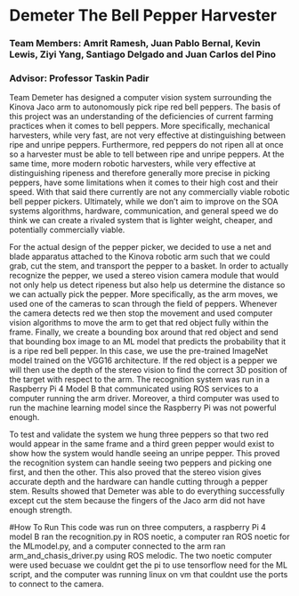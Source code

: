 # Demeter The Bell Pepper Harvester
### Team Members: Amrit Ramesh, Juan Pablo Bernal, Kevin Lewis, Ziyi Yang, Santiago Delgado and Juan Carlos del Pino
 
### Advisor: Professor Taskin Padir

Team Demeter has designed a computer vision system surrounding the Kinova Jaco arm to autonomously pick ripe red bell peppers. 
The basis of this project was an understanding of the deficiencies of current farming practices when it comes to bell peppers. 
More specifically, mechanical harvesters, while very fast, are not very effective at distinguishing between ripe and unripe peppers.
Furthermore, red peppers do not ripen all at once so a harvester must be able to tell between ripe and unripe peppers.
At the same time, more modern robotic harvesters, while very effective at distinguishing ripeness and therefore generally more precise in picking peppers, 
have some limitations when it comes to their high cost and their speed. With that said there currently are not any commercially viable robotic bell pepper pickers.
Ultimately, while we don’t aim to improve on the SOA systems algorithms, hardware, communication, and general speed we do think we can create a rivaled system that
is lighter weight, cheaper, and potentially commercially viable.

For the actual design of the pepper picker, we decided to use a net and blade apparatus attached to the Kinova robotic arm such that we could grab,
cut the stem, and transport the pepper to a basket. In order to actually recognize the pepper, we used a stereo vision camera module that would not
only help us detect ripeness but also help us determine the distance so we can actually pick the pepper. More specifically, as the arm moves,
we used one of the cameras to scan through the field of peppers. Whenever the camera detects red we then stop the movement and used computer vision 
algorithms to move the arm to get that red object fully within the frame. Finally, we create a bounding box around that red object and send that bounding
box image to an ML model that predicts the probability that it is a ripe red bell pepper. In this case, we use the pre-trained ImageNet model trained on the
VGG16 architecture. If the red object is a pepper we will then use the depth of the stereo vision to find the correct 3D position of the target with respect to the arm.
The recognition system was run in a Raspberry Pi 4 Model B that communicated using ROS services to a computer running the arm driver. Moreover, 
a third computer was used to run the machine learning model since the Raspberry Pi was not powerful enough.

To test and validate the system we hung three peppers so that two red would appear in the same frame and a third green pepper would exist to show how the 
system would handle seeing an unripe pepper. This proved the recognition system can handle seeing two peppers and picking one first, and then the other. 
This also proved that the stereo vision gives accurate depth and the hardware can handle cutting through a pepper stem. Results showed that 
Demeter was able to do everything successfully except cut the stem because the fingers of the Jaco arm did not have enough strength. 


#How To Run
This code was run on three computers, a raspberry Pi 4 model B ran the recognition.py in ROS noetic, a computer ran ROS noetic for the MLmodel.py, and a computer connected to the arm ran arm_and_chasis_driver.py using ROS melodic. The two noetic computer were used becuase we couldnt get the pi to use tensorflow need for the ML script, and the computer was running linux on vm that couldnt use the ports to connect to the camera.
